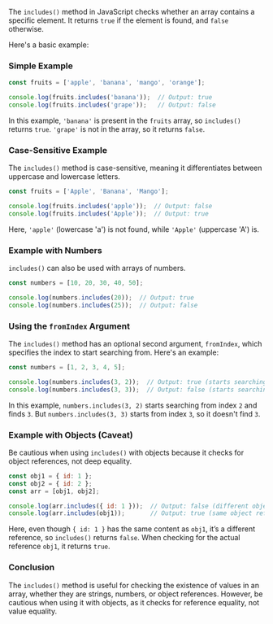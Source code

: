The `includes()` method in JavaScript checks whether an array contains a specific element. It returns `true` if the element is found, and `false` otherwise.

Here's a basic example:

### **Simple Example**
```javascript
const fruits = ['apple', 'banana', 'mango', 'orange'];

console.log(fruits.includes('banana'));  // Output: true
console.log(fruits.includes('grape'));   // Output: false
```

In this example, `'banana'` is present in the `fruits` array, so `includes()` returns `true`. `'grape'` is not in the array, so it returns `false`.

### **Case-Sensitive Example**
The `includes()` method is case-sensitive, meaning it differentiates between uppercase and lowercase letters.

```javascript
const fruits = ['Apple', 'Banana', 'Mango'];

console.log(fruits.includes('apple'));  // Output: false
console.log(fruits.includes('Apple'));  // Output: true
```

Here, `'apple'` (lowercase 'a') is not found, while `'Apple'` (uppercase 'A') is.

### **Example with Numbers**
`includes()` can also be used with arrays of numbers.

```javascript
const numbers = [10, 20, 30, 40, 50];

console.log(numbers.includes(20));  // Output: true
console.log(numbers.includes(25));  // Output: false
```

### **Using the `fromIndex` Argument**
The `includes()` method has an optional second argument, `fromIndex`, which specifies the index to start searching from. Here's an example:

```javascript
const numbers = [1, 2, 3, 4, 5];

console.log(numbers.includes(3, 2));  // Output: true (starts searching from index 2)
console.log(numbers.includes(3, 3));  // Output: false (starts searching from index 3)
```

In this example, `numbers.includes(3, 2)` starts searching from index `2` and finds `3`. But `numbers.includes(3, 3)` starts from index `3`, so it doesn't find `3`.

### **Example with Objects (Caveat)**
Be cautious when using `includes()` with objects because it checks for object references, not deep equality.

```javascript
const obj1 = { id: 1 };
const obj2 = { id: 2 };
const arr = [obj1, obj2];

console.log(arr.includes({ id: 1 }));  // Output: false (different object reference)
console.log(arr.includes(obj1));       // Output: true (same object reference)
```

Here, even though `{ id: 1 }` has the same content as `obj1`, it’s a different reference, so `includes()` returns `false`. When checking for the actual reference `obj1`, it returns `true`.

### **Conclusion**
The `includes()` method is useful for checking the existence of values in an array, whether they are strings, numbers, or object references. However, be cautious when using it with objects, as it checks for reference equality, not value equality.
